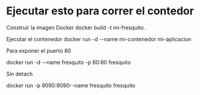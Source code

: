 # Ejecutar esto para correr el contedor

Construir la imagen Docker
docker build -t mi-fresquito .

Ejecutar el contenedor
docker run -d --name mi-contenedor mi-aplicacion

Para exponer el puerto 80

docker run -d --name fresquito -p 80:80 fresquito

Sin detach

docker run -p 9090:9090--name fresquito fresquito

